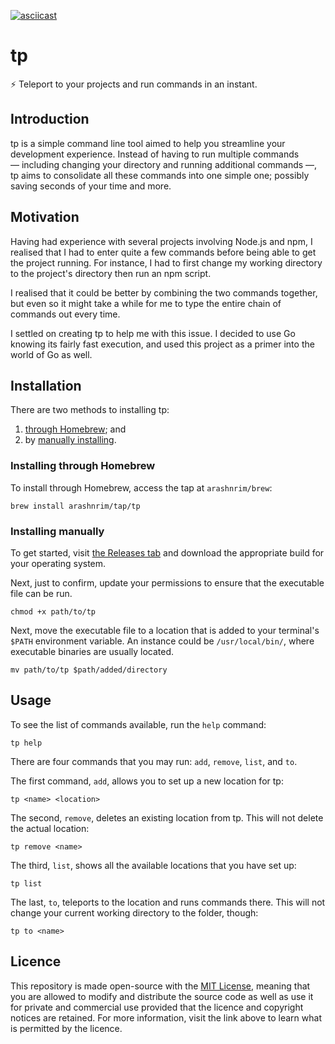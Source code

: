[![asciicast](https://asciinema.org/a/ds04hF3a8sDnaHjbMQujrf85g.svg)](https://asciinema.org/a/ds04hF3a8sDnaHjbMQujrf85g)

# tp

⚡️ Teleport to your projects and run commands in an instant.

## Introduction

tp is a simple command line tool aimed to help you streamline your development experience. Instead of having to run multiple commands — including changing your directory and running additional commands —, tp aims to consolidate all these commands into one simple one; possibly saving seconds of your time and more.

## Motivation

Having had experience with several projects involving Node.js and npm, I realised that I had to enter quite a few commands before being able to get the project running. For instance, I had to first change my working directory to the project's directory then run an npm script.

I realised that it could be better by combining the two commands together, but even so it might take a while for me to type the entire chain of commands out every time.

I settled on creating tp to help me with this issue. I decided to use Go knowing its fairly fast execution, and used this project as a primer into the world of Go as well.

## Installation

There are two methods to installing tp:

1. [through Homebrew](#installing-through-homebrew); and
2. by [manually installing](#installing-manually).

### Installing through Homebrew

To install through Homebrew, access the tap at `arashnrim/brew`:

```
brew install arashnrim/tap/tp
```

### Installing manually

To get started, visit [the Releases tab](https://github.com/arashnrim/tp/releases) and download the appropriate build for your operating system.

Next, just to confirm, update your permissions to ensure that the executable file can be run.

```
chmod +x path/to/tp
```

Next, move the executable file to a location that is added to your terminal's `$PATH` environment variable. An instance could be `/usr/local/bin/`, where executable binaries are usually located.

```
mv path/to/tp $path/added/directory
```

## Usage

To see the list of commands available, run the `help` command:

```
tp help
```

There are four commands that you may run: `add`, `remove`, `list`, and `to`.

The first command, `add`, allows you to set up a new location for tp:

```
tp <name> <location>
```

The second, `remove`, deletes an existing location from tp. This will not delete the actual location:

```
tp remove <name>
```

The third, `list`, shows all the available locations that you have set up:

```
tp list
```

The last, `to`, teleports to the location and runs commands there. This will not change your current working directory to the folder, though:

```
tp to <name>
```

## Licence

This repository is made open-source with the [MIT License](https://github.com/arashnrim/tp/blob/main/LICENSE.md), meaning that you are allowed to modify and distribute the source code as well as use it for private and commercial use provided that the licence and copyright notices are retained. For more information, visit the link above to learn what is permitted by the licence.
